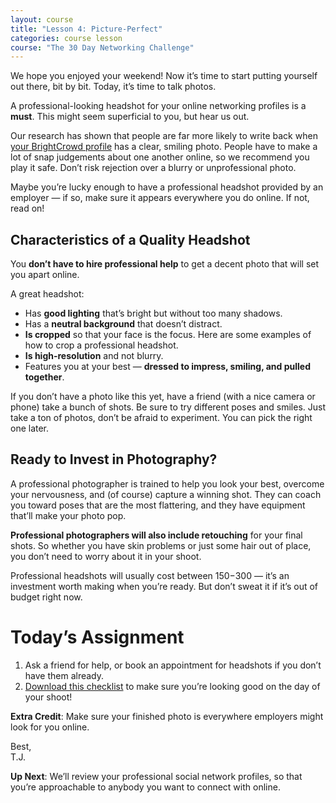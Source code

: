 ```yaml
---
layout: course
title: "Lesson 4: Picture-Perfect"
categories: course lesson
course: "The 30 Day Networking Challenge"
---
```


We hope you enjoyed your weekend! Now it’s time to start putting yourself out there, bit by bit. Today, it’s time to talk photos.

A professional-looking headshot for your online networking profiles is a **must**. This might seem superficial to you, but hear us out.

Our research has shown that people are far more likely to write back when [your BrightCrowd profile][profile] has a clear, smiling photo. People have to make a lot of snap judgements about one another online, so we recommend you play it safe. Don’t risk rejection over a blurry or unprofessional photo.

Maybe you’re lucky enough to have a professional headshot provided by an employer — if so, make sure it appears everywhere you do online. If not, read on!

## Characteristics of a Quality Headshot

You **don’t have to hire professional help** to get a decent photo that will set you apart online.

A great headshot:

- Has **good lighting** that’s bright but without too many shadows.
- Has a **neutral background** that doesn’t distract.
- **Is cropped** so that your face is the focus. Here are some examples of how to crop a professional headshot.
- **Is high-resolution** and not blurry.
- Features you at your best — **dressed to impress, smiling, and pulled together**.

If you don’t have a photo like this yet, have a friend (with a nice camera or phone) take a bunch of shots. Be sure to try different poses and smiles. Just take a ton of photos, don’t be afraid to experiment. You can pick the right one later.

## Ready to Invest in Photography?

A professional photographer is trained to help you look your best, overcome your nervousness, and (of course) capture a winning shot. They can coach you toward poses that are the most flattering, and they have equipment that’ll make your photo pop.

**Professional photographers will also include retouching** for your final shots. So whether you have skin problems or just some hair out of place, you don’t need to worry about it in your shoot.

Professional headshots will usually cost between $150-$300 — it’s an investment worth making when you’re ready. But don’t sweat it if it’s out of budget right now.

# Today’s Assignment
1. Ask a friend for help, or book an appointment for headshots if you don’t have them already.
2. [Download this checklist][worksheet] to make sure you’re looking good on the day of your shoot!

**Extra Credit**: Make sure your finished photo is everywhere employers might look for you online.

Best,\
T.J.

**Up Next**: We’ll review your professional social network profiles, so that you’re approachable to anybody you want to connect with online.


<!--  use absolute urls to copy/paste into email bodies -->
[profile]: https://brightcrowd.com/profile/me
[worksheet]: https://blog.brightcrowd.com/courses/better-job-30-days/lesson-04-worksheet.pdf
